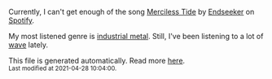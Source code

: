 
  Currently, I can't get enough of the song <a href="https://open.spotify.com/track/44P6Njvanc7xrR5zKUahxI">Merciless Tide</a> by <a href="https://open.spotify.com/artist/5RLz3WPD2aQh4DP3l7WwLm">Endseeker</a> on <a href="https://open.spotify.com/user/9qz2xtkur2fengfsdcq8dd907?si=kq2SVrUkSNe0z1NJjpt7kg">Spotify</a>.

  My most listened genre is <a href="https://duckduckgo.com/?q=industrial metal music">industrial metal</a>.
  Still, I've been listening to a lot of <a href="https://duckduckgo.com/?q=wave music">wave</a> lately.

  This file is generated automatically. Read more <a href="https://github.com/CodeF0x/CodeF0x/blob/master/IMPORTANT.md">here</a>.
  <br>
  <sub>Last modified at 2021-04-28 10:04:00.</sub>
  